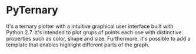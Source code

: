 PyTernary
=========

It's a ternary plotter with a intuitive graphical user interface built with Python 2.7. 
It's intended to plot grups of points each one with distinctive properties such as color, shape and size. 
Furthermore, it's possible to add a template that enables highlight different parts of the graph.
    
